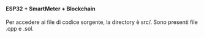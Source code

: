 #### ESP32 + SmartMeter + Blockchain 
Per accedere ai file di codice sorgente, la directory è src/. Sono presenti file .cpp e .sol.

